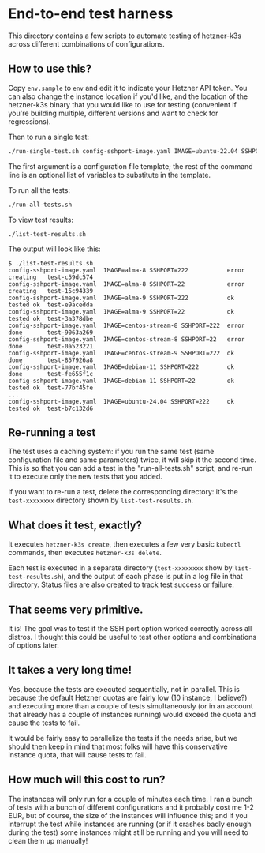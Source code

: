# End-to-end test harness

This directory contains a few scripts to automate testing of hetzner-k3s across different combinations of configurations.

## How to use this?

Copy `env.sample` to `env` and edit it to indicate your Hetzner API token. You can also change the instance location if you'd like, and the location of the hetzner-k3s binary that you would like to use for testing (convenient if you're building multiple, different versions and want to check for regressions).

Then to run a single test:

```bash
./run-single-test.sh config-sshport-image.yaml IMAGE=ubuntu-22.04 SSHPORT=222
```

The first argument is a configuration file template; the rest of the command line is an optional list of variables to substitute in the template.

To run all the tests:

```bash
./run-all-tests.sh
```

To view test results:

```
./list-test-results.sh
```

The output will look like this:
```
$ ./list-test-results.sh
config-sshport-image.yaml  IMAGE=alma-8 SSHPORT=222           error  creating   test-c59dc574
config-sshport-image.yaml  IMAGE=alma-8 SSHPORT=22            error  creating   test-15c94339
config-sshport-image.yaml  IMAGE=alma-9 SSHPORT=222           ok     tested ok  test-e9acedda
config-sshport-image.yaml  IMAGE=alma-9 SSHPORT=22            ok     tested ok  test-3a378dbe
config-sshport-image.yaml  IMAGE=centos-stream-8 SSHPORT=222  error  done       test-9063a269
config-sshport-image.yaml  IMAGE=centos-stream-8 SSHPORT=22   error  done       test-0a523221
config-sshport-image.yaml  IMAGE=centos-stream-9 SSHPORT=222  ok     done       test-857926a8
config-sshport-image.yaml  IMAGE=debian-11 SSHPORT=222        ok     done       test-fe655f1c
config-sshport-image.yaml  IMAGE=debian-11 SSHPORT=22         ok     tested ok  test-77bf45fe
...
config-sshport-image.yaml  IMAGE=ubuntu-24.04 SSHPORT=222     ok     tested ok  test-b7c132d6
```

## Re-running a test

The test uses a caching system: if you run the same test (same configuration file and same parameters) twice, it will skip it the second time. This is so that you can add a test in the "run-all-tests.sh" script, and re-run it to execute only the new tests that you added.

If you want to re-run a test, delete the corresponding directory: it's the `test-xxxxxxxx` directory shown by `list-test-results.sh`.

## What does it test, exactly?

It executes `hetzner-k3s create`, then executes a few very basic `kubectl` commands, then executes `hetzner-k3s delete`.

Each test is executed in a separate directory (`test-xxxxxxxx` show by `list-test-results.sh`), and the output of each phase is put in a log file in that directory. Status files are also created to track test success or failure.

## That seems very primitive.

It is! The goal was to test if the SSH port option worked correctly across all distros. I thought this could be useful to test other options and combinations of options later.

## It takes a very long time!

Yes, because the tests are executed sequentially, not in parallel. This is because the default Hetzner quotas are fairly low (10 instance, I believe?) and executing more than a couple of tests simultaneously (or in an account that already has a couple of instances running) would exceed the quota and cause the tests to fail.

It would be fairly easy to parallelize the tests if the needs arise, but we should then keep in mind that most folks will have this conservative instance quota, that will cause tests to fail.

## How much will this cost to run?

The instances will only run for a couple of minutes each time. I ran a bunch of tests with a bunch of different configurations and it probably cost me 1-2 EUR, but of course, the size of the instances will influence this; and if you interrupt the test while instances are running (or if it crashes badly enough during the test) some instances might still be running and you will need to clean them up manually!




